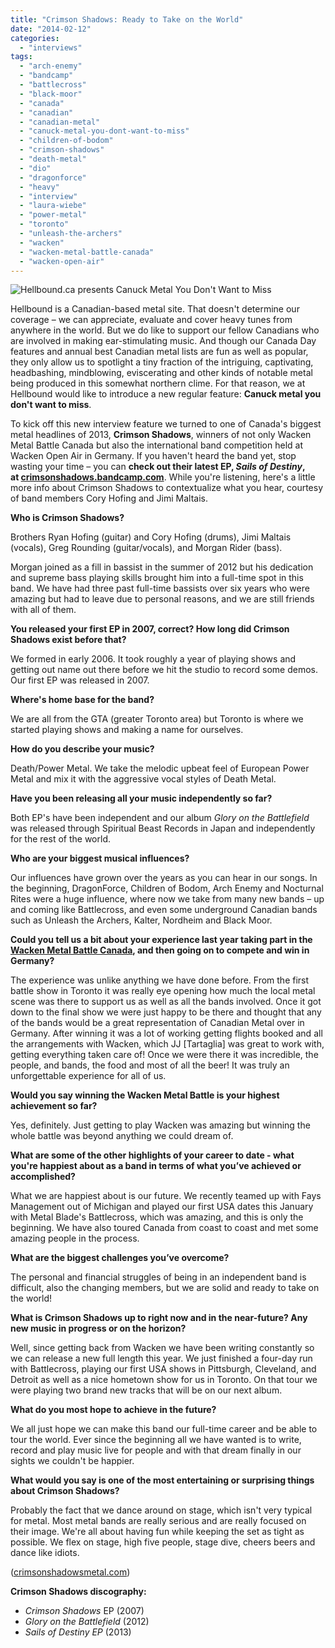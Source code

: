 ```yaml
---
title: "Crimson Shadows: Ready to Take on the World"
date: "2014-02-12"
categories: 
  - "interviews"
tags: 
  - "arch-enemy"
  - "bandcamp"
  - "battlecross"
  - "black-moor"
  - "canada"
  - "canadian"
  - "canadian-metal"
  - "canuck-metal-you-dont-want-to-miss"
  - "children-of-bodom"
  - "crimson-shadows"
  - "death-metal"
  - "dio"
  - "dragonforce"
  - "heavy"
  - "interview"
  - "laura-wiebe"
  - "power-metal"
  - "toronto"
  - "unleash-the-archers"
  - "wacken"
  - "wacken-metal-battle-canada"
  - "wacken-open-air"
---
```


![Hellbound.ca presents Canuck Metal You Don't Want to Miss](http://www.hellbound.ca/wp-content/uploads/2014/02/canuck-metal-590x219.jpg)

Hellbound is a Canadian-based metal site. That doesn't determine our coverage – we can appreciate, evaluate and cover heavy tunes from anywhere in the world. But we do like to support our fellow Canadians who are involved in making ear-stimulating music. And though our Canada Day features and annual best Canadian metal lists are fun as well as popular, they only allow us to spotlight a tiny fraction of the intriguing, captivating, headbashing, mindblowing, eviscerating and other kinds of notable metal being produced in this somewhat northern clime. For that reason, we at Hellbound would like to introduce a new regular feature: **Canuck metal you don't want to miss**.

To kick off this new interview feature we turned to one of Canada's biggest metal headlines of 2013, **Crimson Shadows**, winners of not only Wacken Metal Battle Canada but also the international band competition held at Wacken Open Air in Germany. If you haven't heard the band yet, stop wasting your time – you can **check out their latest EP, _Sails of Destiny_, at [crimsonshadows.bandcamp.com](http://crimsonshadows.bandcamp.com/)**. While you're listening, here's a little more info about Crimson Shadows to contextualize what you hear, courtesy of band members Cory Hofing and Jimi Maltais.

**Who is Crimson Shadows?**

Brothers Ryan Hofing (guitar) and Cory Hofing (drums), Jimi Maltais (vocals), Greg Rounding (guitar/vocals), and Morgan Rider (bass).

Morgan joined as a fill in bassist in the summer of 2012 but his dedication and supreme bass playing skills brought him into a full-time spot in this band. We have had three past full-time bassists over six years who were amazing but had to leave due to personal reasons, and we are still friends with all of them.

**You released your first EP in 2007, correct? How long did Crimson Shadows exist before that?**

We formed in early 2006. It took roughly a year of playing shows and getting out name out there before we hit the studio to record some demos. Our first EP was released in 2007.

**Where's home base for the band?**

We are all from the GTA (greater Toronto area) but Toronto is where we started playing shows and making a name for ourselves.

**How do you describe your music?**

Death/Power Metal. We take the melodic upbeat feel of European Power Metal and mix it with the aggressive vocal styles of Death Metal.

**Have you been releasing all your music independently so far?**

Both EP's have been independent and our album _Glory on the Battlefield_ was released through Spiritual Beast Records in Japan and independently for the rest of the world.

**Who are your biggest musical influences?**

Our influences have grown over the years as you can hear in our songs. In the beginning, DragonForce, Children of Bodom, Arch Enemy and Nocturnal Rites were a huge influence, where now we take from many new bands – up and coming like Battlecross, and even some underground Canadian bands such as Unleash the Archers, Kalter, Nordheim and Black Moor.

**Could you tell us a bit about your experience last year taking part in the [Wacken Metal Battle Canada](http://www.hellbound.ca/2014/01/wmbc/), and then going on to compete and win in Germany?**

The experience was unlike anything we have done before. From the first battle show in Toronto it was really eye opening how much the local metal scene was there to support us as well as all the bands involved. Once it got down to the final show we were just happy to be there and thought that any of the bands would be a great representation of Canadian Metal over in Germany. After winning it was a lot of working getting flights booked and all the arrangements with Wacken, which JJ \[Tartaglia\] was great to work with, getting everything taken care of! Once we were there it was incredible, the people, and bands, the food and most of all the beer! It was truly an unforgettable experience for all of us.

**Would you say winning the Wacken Metal Battle is your highest achievement so far?**

Yes, definitely. Just getting to play Wacken was amazing but winning the whole battle was beyond anything we could dream of.

**What are some of the other highlights of your career to date - what you're happiest about as a band in terms of what you’ve achieved or accomplished?**

What we are happiest about is our future. We recently teamed up with Fays Management out of Michigan and played our first USA dates this January with Metal Blade's Battlecross, which was amazing, and this is only the beginning. We have also toured Canada from coast to coast and met some amazing people in the process.

**What are the biggest challenges you’ve overcome?**

The personal and financial struggles of being in an independent band is difficult, also the changing members, but we are solid and ready to take on the world!

**What is Crimson Shadows up to right now and in the near-future? Any new music in progress or on the horizon?**

Well, since getting back from Wacken we have been writing constantly so we can release a new full length this year. We just finished a four-day run with Battlecross, playing our first USA shows in Pittsburgh, Cleveland, and Detroit as well as a nice hometown show for us in Toronto. On that tour we were playing two brand new tracks that will be on our next album.

**What do you most hope to achieve in the future?**

We all just hope we can make this band our full-time career and be able to tour the world. Ever since the beginning all we have wanted is to write, record and play music live for people and with that dream finally in our sights we couldn't be happier.

**What would you say is one of the most entertaining or surprising things about Crimson Shadows?**

Probably the fact that we dance around on stage, which isn't very typical for metal. Most metal bands are really serious and are really focused on their image. We're all about having fun while keeping the set as tight as possible. We flex on stage, high five people, stage dive, cheers beers and dance like idiots.

([crimsonshadowsmetal.com](http://crimsonshadowsmetal.com/))

**Crimson Shadows discography:** 

- _Crimson Shadows_ EP (2007)
- _Glory on the Battlefield_ (2012)
- _Sails of Destiny EP_ (2013)
